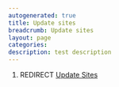 ```yaml
---
autogenerated: true
title: Update sites
breadcrumb: Update sites
layout: page
categories: 
description: test description
---
```


1.  REDIRECT [Update Sites](Update_Sites )
